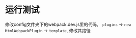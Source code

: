 # 运行测试

修改config文件夹下的webpack.dev.js里的代码， `plugins` ->  `new HtmlWebpackPlugin` -> `template`,
修改其路径
